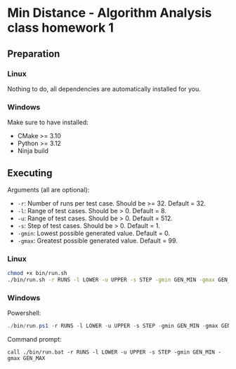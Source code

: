 # Min Distance - Algorithm Analysis class homework 1

## Preparation

### Linux

Nothing to do, all dependencies are automatically installed for you.

### Windows

Make sure to have installed:
- CMake >= 3.10
- Python >= 3.12
- Ninja build

## Executing

Arguments (all are optional):
- `-r`: Number of runs per test case. Should be >= 32. Default = 32.
- `-l`: Range of test cases. Should be > 0. Default = 8.
- `-u`: Range of test cases. Should be > 0. Default = 512.
- `-s`: Step of test cases. Should be > 0. Default = 1.
- `-gmin`: Lowest possible generated value. Default = 0.
- `-gmax`: Greatest possible generated value. Default = 99.

### Linux

```bash
chmod +x bin/run.sh
./bin/run.sh -r RUNS -l LOWER -u UPPER -s STEP -gmin GEN_MIN -gmax GEN_MAX
```

### Windows

Powershell:
```powershell
./bin/run.ps1 -r RUNS -l LOWER -u UPPER -s STEP -gmin GEN_MIN -gmax GEN_MAX
```

Command prompt:
```batch
call ./bin/run.bat -r RUNS -l LOWER -u UPPER -s STEP -gmin GEN_MIN -gmax GEN_MAX
```
